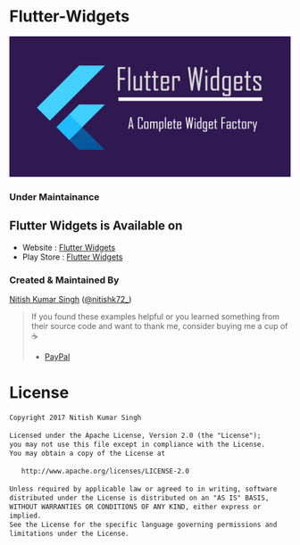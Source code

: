# Flutter-Widgets

![Banner Flutter Widgets](banner.png)

### Under Maintainance 

## Flutter Widgets is Available on
- Website : [Flutter Widgets](https://nitishk72.github.io/FlutterWidgets/)
- Play Store : [Flutter Widgets](https://github.com/nitishk72/FlutterWidgets)

### Created & Maintained By
[Nitish Kumar Singh](https://github.com/nitish72) ([@nitishk72_](https://www.twitter.com/nitishk72_))

> If you found these examples helpful or you learned something from their source code and want to thank me, consider buying me a cup of :coffee:
>  + [PayPal](https://www.paypal.me/nitishk72/5)

License
=======

    Copyright 2017 Nitish Kumar Singh

    Licensed under the Apache License, Version 2.0 (the "License");
    you may not use this file except in compliance with the License.
    You may obtain a copy of the License at

       http://www.apache.org/licenses/LICENSE-2.0

    Unless required by applicable law or agreed to in writing, software
    distributed under the License is distributed on an "AS IS" BASIS,
    WITHOUT WARRANTIES OR CONDITIONS OF ANY KIND, either express or implied.
    See the License for the specific language governing permissions and
    limitations under the License.
